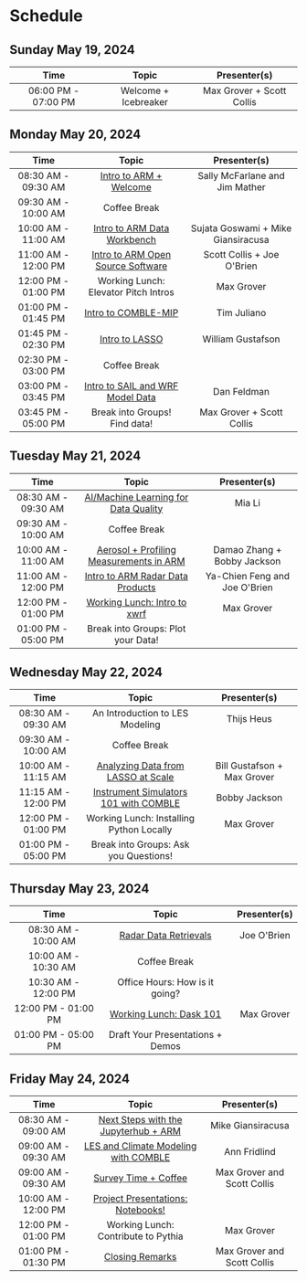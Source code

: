 # Schedule

## Sunday May 19, 2024

| Time                | Topic                  | Presenter(s)                       |
| :---:               |    :----:              |    :---:                           |
| 06:00 PM - 07:00 PM | Welcome + Icebreaker   | Max Grover + Scott Collis          |

## Monday May 20, 2024

| Time                 | Topic                                  | Presenter(s)                       |
| :---:                |    :----:                              |    :---:                           |
| 08:30 AM - 09:30 AM  | [Intro to ARM + Welcome](https://docs.google.com/presentation/d/1X1lc7fCF4jDaD_nUZ8l6X7-4O0ZR3eB7/edit?usp=sharing&ouid=104304750518137712212&rtpof=true&sd=true)                  | Sally McFarlane and Jim Mather     |
| 09:30 AM - 10:00 AM  | Coffee Break                           |                                    |
| 10:00 AM - 11:00 AM  | [Intro to ARM Data Workbench](https://docs.google.com/presentation/d/1iZYW8Ch-pC5R0qn1eDfTA6YCqK1qugX4/edit?usp=sharing&ouid=104304750518137712212&rtpof=true&sd=true)            | Sujata Goswami + Mike Giansiracusa |
| 11:00 AM - 12:00 PM  | [Intro to ARM Open Source Software](https://docs.google.com/presentation/d/1e4IAEWNxw2ly8HTMcuz4fLhwpBNcrg2D/edit?usp=sharing&ouid=104304750518137712212&rtpof=true&sd=true)      | Scott Collis + Joe O'Brien         |
| 12:00 PM - 01:00 PM  | Working Lunch: Elevator Pitch Intros   | Max Grover                         |
| 01:00 PM - 01:45 PM  | [Intro to COMBLE-MIP](https://docs.google.com/presentation/d/1pXFU-2K4PDwpAY9vHqQ-3pIBn0uFg-8M/edit?usp=sharing&ouid=109458928369860454495&rtpof=true&sd=true)                    | Tim Juliano                        |
| 01:45 PM - 02:30 PM  | [Intro to LASSO](https://docs.google.com/presentation/d/1I4coa4yfnGot2Z_ksSxk0jIIu8X-WrGK/edit?usp=sharing&ouid=104304750518137712212&rtpof=true&sd=true)                         | William Gustafson                  |
| 02:30 PM - 03:00 PM  | Coffee Break                           |                                    |
| 03:00 PM - 03:45 PM  | [Intro to SAIL and WRF Model Data](https://docs.google.com/presentation/d/1bnRNTT-cxB_tRSeWcEfbYGEbqqROMsve/edit?usp=sharing&ouid=104304750518137712212&rtpof=true&sd=true)       | Dan Feldman                        |
| 03:45 PM - 05:00 PM  | Break into Groups! Find data!          | Max Grover + Scott Collis          |

## Tuesday May 21, 2024

| Time                 | Topic                                  | Presenter(s)                       |
| :---:                |    :----:                              |    :---:                           |
| 08:30 AM - 09:30 AM  | [AI/Machine Learning for Data Quality](tutorials/machine_learning/ARM_DQO_Spike_Detection.ipynb)   | Mia Li   |
| 09:30 AM - 10:00 AM  | Coffee Break                           |                                    |
| 10:00 AM - 11:00 AM  | [Aerosol + Profiling Measurements in ARM](https://docs.google.com/presentation/d/1cqg9WOEoMFUHuW10ajIFyrtJ45Q2mg-k/edit?usp=sharing&ouid=104304750518137712212&rtpof=true&sd=true)| Damao Zhang + Bobby Jackson        |
| 11:00 AM - 12:00 PM  | [Intro to ARM Radar Data Products](https://docs.google.com/presentation/d/1D-x3ze1N0UK7elKoqb98MYj3rPr4PXGT/edit?usp=sharing&ouid=104304750518137712212&rtpof=true&sd=true)       | Ya-Chien Feng and Joe O'Brien      |
| 12:00 PM - 01:00 PM  | [Working Lunch: Intro to xwrf](tutorials/xarray/xwrf-xarray-intro)    | Max Grover                         |
| 01:00 PM - 05:00 PM  | Break into Groups: Plot your Data!     |                                    |

## Wednesday May 22, 2024

| Time                 | Topic                                  | Presenter(s)                       |
| :---:                |    :----:                              |    :---:                           |
| 08:30 AM - 09:30 AM  | An Introduction to LES Modeling        | Thijs Heus                         |
| 09:30 AM - 10:00 AM  | Coffee Break                           |                                    |
| 10:00 AM - 11:15 AM  | [Analyzing Data from LASSO at Scale](tutorials/lasso/lasso-shcu.ipynb)     | Bill Gustafson + Max Grover        |
| 11:15 AM - 12:00 PM  | [Instrument Simulators 101 with COMBLE](tutorials/emc2/InstrumentSimulatorsForModelEvaluation.ipynb)  | Bobby Jackson                      |
| 12:00 PM - 01:00 PM  | Working Lunch: Installing Python Locally          | Max Grover                         |
| 01:00 PM - 05:00 PM  | Break into Groups: Ask you Questions!  |                                    |

## Thursday May 23, 2024

| Time                 | Topic                                  | Presenter(s)                       |
| :---:                |    :----:                              |    :---:                           |
| 08:30 AM - 10:00 AM  | [Radar Data Retrievals](tutorials/pyart/sail_qpe_grid.ipynb)                  | Joe O'Brien                        |
| 10:00 AM - 10:30 AM  | Coffee Break                           |                                    |
| 10:30 AM - 12:00 PM  | Office Hours: How is it going?         |                                    |
| 12:00 PM - 01:00 PM  | [Working Lunch: Dask 101](tutorials/xarray/dask-xarray-demo.ipynb) | Max Grover                         |
| 01:00 PM - 05:00 PM  | Draft Your Presentations + Demos       |                                    |


## Friday May 24, 2024

| Time                 | Topic                                  | Presenter(s)                       |
| :---:                |    :----:                              |    :---:                           |
| 08:30 AM - 09:00 AM  | [Next Steps with the Jupyterhub + ARM](https://docs.google.com/presentation/d/1j8AbMfPccv0Q9TY1ilmEKyjtZE_5Ia-z/edit?usp=sharing&ouid=104304750518137712212&rtpof=true&sd=true)   | Mike Giansiracusa                  |
| 09:00 AM - 09:30 AM  | [LES and Climate Modeling with COMBLE](https://docs.google.com/presentation/d/1awmB1Tfc6m9Idw47mOvP2u4FTNWm4Z61/edit?usp=sharing&ouid=104304750518137712212&rtpof=true&sd=true)   | Ann Fridlind                       |
| 09:00 AM - 09:30 AM  | [Survey Time + Coffee](https://docs.google.com/presentation/d/1vaI8dCk2aq9_Sx3z511vsTwfi9LodjKt1TFawUVz6VM/edit?usp=sharing)                   | Max Grover and Scott Collis        |
| 10:00 AM - 12:00 PM  | [Project Presentations: Notebooks!](projects/project-list.md)      |                                    |
| 12:00 PM - 01:00 PM  | Working Lunch: Contribute to Pythia    | Max Grover                         |
| 01:00 PM - 01:30 PM  | [Closing Remarks](https://docs.google.com/presentation/d/1ByV_azKtvUmzFuzm2Z3N89eOM7Z_lWzT/edit?usp=sharing&ouid=104304750518137712212&rtpof=true&sd=true)      |   Max Grover and Scott Collis              |
